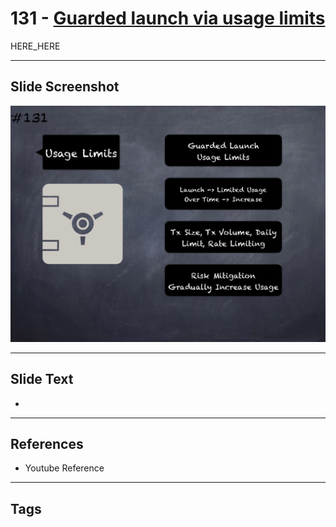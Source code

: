 # 131 - [Guarded launch via usage limits](Guarded%20launch%20via%20usage%20limits.md)

HERE_HERE

___
## Slide Screenshot
![0131.png](../images/pitfalls_and_best_practices201/131.png)
___
## Slide Text
- 
___
## References
- Youtube Reference
___
## Tags